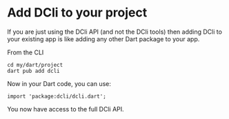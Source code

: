 # Add DCli to your project

If you are just using the DCli API (and not the DCli tools) then adding DCli to your existing app is like adding any other Dart package to your app.

From the CLI

```
cd my/dart/project
dart pub add dcli
```

Now in your Dart code, you can use:

```
import 'package:dcli/dcli.dart';
```

You now have access to the full DCli API.
